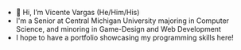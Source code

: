 - 👋 Hi, I’m Vicente Vargas (He/Him/His)
- I'm a Senior at Central Michigan University majoring in Computer Science, and minoring in Game-Design and Web Development
- I hope to have a portfolio showcasing my programming skills here!

